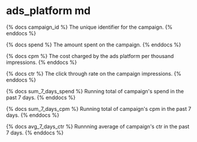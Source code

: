 # ads_platform md

{% docs campaign_id %}
The unique identifier for the campaign.
{% enddocs %}

{% docs spend %}
The amount spent on the campaign.
{% enddocs %}

{% docs cpm %}
The cost charged by the ads platform per thousand impressions.
{% enddocs %}

{% docs ctr %}
The click through rate on the campaign impressions.
{% enddocs %}

{% docs sum_7_days_spend %}
Running total of campaign's spend in the past 7 days.
{% enddocs %}

{% docs sum_7_days_cpm %}
Running total of campaign's cpm in the past 7 days.
{% enddocs %}

{% docs avg_7_days_ctr %}
Runnning average of campaign's ctr in the past 7 days.
{% enddocs %}
